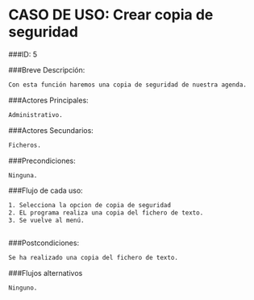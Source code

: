 CASO DE USO: Crear copia de seguridad
=====================

###ID: 5

###Breve Descripción:

```bash
Con esta función haremos una copia de seguridad de nuestra agenda.

```

###Actores Principales:

```bash
Administrativo.

```

###Actores Secundarios:

```bash
Ficheros.

```

###Precondiciones:

```bash
Ninguna.
```

###Flujo de cada uso:

```bash
1. Selecciona la opcion de copia de seguridad
2. EL programa realiza una copia del fichero de texto.
3. Se vuelve al menú.



```

###Postcondiciones:

```bash
Se ha realizado una copia del fichero de texto.

```
###Flujos alternativos
```bash
Ninguno.

```
